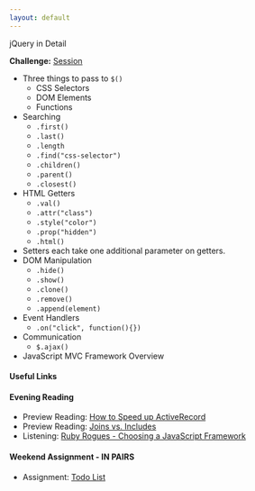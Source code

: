 ```yaml
---
layout: default
---
```


jQuery in Detail

**Challenge:** [Session](https://github.com/rposborne/rails_assignments/blob/master/challenges/rails_session.md)

* Three things to pass to `$()`
  * CSS Selectors
  * DOM Elements
  * Functions
* Searching
  * `.first()`
  * `.last()`
  * `.length`
  * `.find("css-selector")`
  * `.children()`
  * `.parent()`
  * `.closest()`
* HTML Getters
  * `.val()`
  * `.attr("class")`
  * `.style("color")`
  * `.prop("hidden")`
  * `.html()`
* Setters each take one additional parameter on getters.
* DOM Manipulation
  * `.hide()`
  * `.show()`
  * `.clone()`
  * `.remove()`
  * `.append(element)`
* Event Handlers
  * `.on("click", function(){})`
* Communication
  * `$.ajax()`
* JavaScript MVC Framework Overview

#### Useful Links


#### Evening Reading

* Preview Reading: [How to Speed up ActiveRecord](http://blog.codeship.com/speed-up-activerecord/)
* Preview Reading: [Joins vs. Includes](http://blog.bigbinary.com/2013/07/01/preload-vs-eager-load-vs-joins-vs-includes.html)
* Listening: [Ruby Rogues - Choosing a JavaScript Framework](https://devchat.tv/ruby-rogues/189-rr-choosing-a-javascript-mvc-framework-with-craig-mckeachie-)


#### Weekend Assignment - IN PAIRS

* Assignment: [Todo List](https://github.com/tiyd-rails-2016-01/todo_app)
<!-- * Feedback: [Todo List Feedback](feedback) -->
